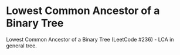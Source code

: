 # Lowest Common Ancestor of a Binary Tree

Lowest Common Ancestor of a Binary Tree (LeetCode #236) - LCA in general tree.
